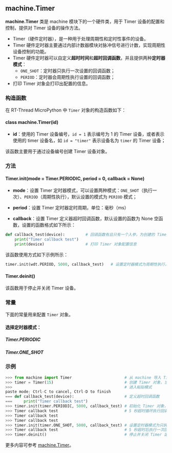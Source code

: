 ## machine.Timer

**machine.Timer** 类是 machine 模块下的一个硬件类，用于 Timer 设备的配置和控制，提供对 Timer 设备的操作方法。

- Timer（硬件定时器），是一种用于处理周期性和定时性事件的设备。
- Timer 硬件定时器主要通过内部计数器模块对脉冲信号进行计数，实现周期性设备控制的功能。
- Timer 硬件定时器可以自定义**超时时间**和**超时回调函数**，并且提供两种**定时器模式**：
  - `ONE_SHOT`：定时器只执行一次设置的回调函数；
  - `PERIOD`：定时器会周期性执行设置的回调函数；
- 打印 Timer 对象会打印出配置的信息。

### 构造函数

在 RT-Thread MicroPython 中 `Timer` 对象的构造函数如下：

#### **class machine.Timer**(id)

- **id**：使用的 Timer 设备编号，`id = 1` 表示编号为 1 的 Timer 设备，或者表示使用的 timer 设备名，如 `id = "timer"` 表示设备名为 `timer` 的 Timer 设备；

该函数主要用于通过设备编号创建 Timer 设备对象。

### 方法

#### **Timer.init**(mode = Timer.PERIODIC, period = 0, callback = None)

- **mode**：设置 Timer 定时器模式，可以设置两种模式：`ONE_SHOT`（执行一次）、`PERIOD`（周期性执行），默认设置的模式为 `PERIOD` 模式；

- **period**：设置 Timer 定时器定时周期，单位：毫秒（ms）

- **callback**：设置 Timer 定义器超时回调函数，默认设置的函数为 None 空函数，设置的函数格式如下所示：

```python
def callback_test(device):         # 回调函数有且只有一个入参，为创建的 Timer 对象
    print("Timer callback test")
    print(device)                  # 打印 Timer 对象配置信息
```

该函数使用方式如下示例所示：

```python
timer.init(wdt.PERIOD, 5000, callback_test)   # 设置定时器模式为周期性执行，超时时间为 5 秒, 超时函数为 callback_test
```
#### **Timer.deinit**()

该函数用于停止并关闭 Timer 设备。

### 常量

下面的常量用来配置 `Timer` 对象。

#### 选择定时器模式：
##### **Timer.PERIODIC**
##### **Timer.ONE_SHOT**

### 示例

```python
>>> from machine import Timer                       # 从 machine 导入 Timer 类
>>> timer = Timer(15)                               # 创建 Timer 对象，当前设备编号为 11
>>>                                                 # 进入粘贴模式
paste mode; Ctrl-C to cancel, Ctrl-D to finish
=== def callback_test(device):                      # 定义超时回调函数 
===     print("Timer callback test")
>>> timer.init(timer.PERIODIC, 5000, callback_test) # 初始化 Timer 对象，设置定时器模式为循环执行，超时时间为 5 秒，超时回调函数 callback_test
>>> Timer callback test                             # 5 秒超时循环执行回调函数，打印日志
>>> Timer callback test
>>> Timer callback test
>>> timer.init(timer.ONE_SHOT, 5000, callback_test) # 设置定时器模式为只执行一次，超时时间为 5 秒，超时回调函数为 callback_test
>>> Timer callback test                             # 5 秒超时后执行一次回调函数，打印日志
>>> timer.deinit()                                  # 停止并关闭 Timer 定时器
```

更多内容可参考 [machine.Timer](http://docs.micropython.org/en/latest/library/machine.Timer.html)。
